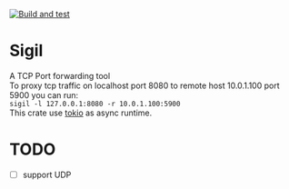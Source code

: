[![Build and test](https://github.com/HeilAsuka/Sigil/actions/workflows/build-and-test.yaml/badge.svg)](https://github.com/HeilAsuka/Sigil/actions/workflows/build-and-test.yaml)

# Sigil

A TCP Port forwarding tool   
To proxy tcp  traffic on localhost port 8080 to remote host 10.0.1.100 port 5900 you can run:   
```sigil -l 127.0.0.1:8080 -r 10.0.1.100:5900```   
This crate use [tokio](https://github.com/tokio-rs/tokio) as async runtime.

# TODO

-[ ] support UDP
